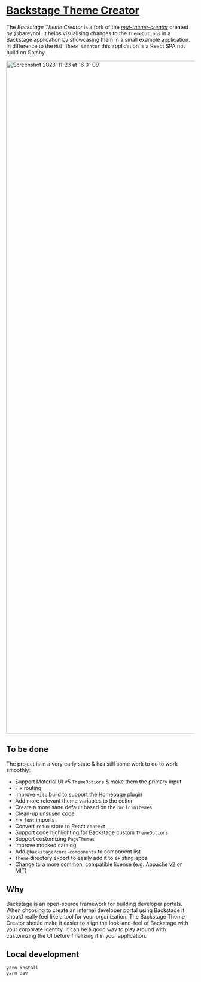 # [Backstage Theme Creator](https://backstage-theme-creator.vercel.app)


The _Backstage Theme Creator_ is a fork of the [_mui-theme-creator_](https://github.com/bareynol/mui-theme-creator) created by @bareynol. It helps visualising changes to the `ThemeOptions` in a Backstage application by showcasing them in a small example application. In difference to the `MUI Theme Creator` this application is a React SPA not build on Gatsby.


<img width="1800" alt="Screenshot 2023-11-23 at 16 01 09" src="https://github.com/tudi2d/backstage-theme-creator/assets/8904624/45522de1-66db-4cd9-8a0c-e828546ec25f">


## To be done

The project is in a very early state & has still some work to do to work smoothly:

- Support Material UI v5 `ThemeOptions` & make them the primary input
- Fix routing
- Improve `vite` build to support the Homepage plugin
- Add more relevant theme variables to the editor
- Create a more sane default based on the `buildinThemes`
- Clean-up unsused code
- Fix `font` imports
- Convert `redux` store to React `context`
- Support code highlighting for Backstage custom `ThemeOptions`
- Support customizing `PageThemes`
- Improve mocked catalog
- Add `@backstage/core-components` to component list
- `theme` directory export to easily add it to existing apps
- Change to a more common, compatible license (e.g. Appache v2 or MIT)

## Why

Backstage is an open-source framework for building developer portals. When choosing to create an internal developer portal using Backstage it should really feel like a tool for your organization. The Backstage Theme Creator should make it easier to align the look-and-feel of Backstage with your corporate identity. It can be a good way to play around with customizing the UI before finalizing it in your application.

## Local development

```shell
yarn install
yarn dev
```
